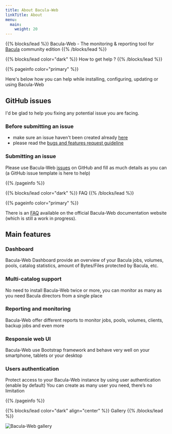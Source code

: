 ```yaml
---
title: About Bacula-Web
linkTitle: About
menu:
  main:
    weight: 20
---
```


{{% blocks/lead %}}
Bacula-Web - The monitoring & reporting tool for [Bacula](https://www.bacula.org) community edition
{{% /blocks/lead %}}

{{% blocks/lead color="dark" %}}
How to get help ?
{{% /blocks/lead %}}

{{% pageinfo color="primary" %}}

Here's below how you can help while installing, configuring, updating or using Bacula-Web

## GitHub issues

I'd be glad to help you fixing any potential issue you are facing.

### Before submitting an issue

- make sure an issue haven't been created already [here](https://github.com/bacula-web/bacula-web/issues)
- please read the [bugs and features request guideline](https://docs.bacula-web.org/en/latest/03_gethelp/support.html#bug-report-guideline)

### Submitting an issue

Please use Bacula-Web [issues](https://github.com/bacula-web/bacula-web/issues) on GitHub and fill as much details as you can (a GitHub issue template is here to help)

{{% /pageinfo %}}

<!-- FAQ -->
{{% blocks/lead color="dark" %}}
FAQ
{{% /blocks/lead %}}

{{% pageinfo color="primary" %}}

There is an [FAQ](https://docs.bacula-web.org/en/latest/03_gethelp/faq.html) available on the official Bacula-Web documentation website (which is still a work in progress).

## Main features

### Dashboard

Bacula-Web Dashboard provide an overview of your Bacula jobs, volumes, pools, catalog statistics, amount of Bytes/Files protected by Bacula, etc.

### Multi-catalog support

No need to install Bacula-Web twice or more, you can monitor as many as you need Bacula directors from a single place

### Reporting and monitoring

Bacula-Web offer different reports to monitor jobs, pools, volumes, clients, backup jobs and even more

### Responsie web UI

Bacula-Web use Bootstrap framework and behave very well on your smartphone, tablets or your desktop

### Users authentication

Protect access to your Bacula-Web instance by using user authentication (enable by default) You can create as many user you need, there’s no limitation

{{% /pageinfo %}}

{{% blocks/lead color="dark" align="center" %}}
Gallery
{{% /blocks/lead %}}

![Bacula-Web gallery](/about/bacula-web-slides.gif "Bacula-Web web UI screenshots")
